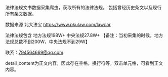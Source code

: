 ﻿法律法规文书数据采集爬虫，获取所有的法律法规。 包括曾经历史条文以及现行所有条文数据。


数据来源 北大法宝  https://www.pkulaw.com/law/lar


法律法规包含 地方法规198W+  中央法规27.8W+ 【备注：当初采集的时候，地方法规总数不到200W，中央法规不到29W】

联系：794564669@qq.com




detail_content为正文内容，因此存在空格，换行符等，双击单元格，可看到正文内容。